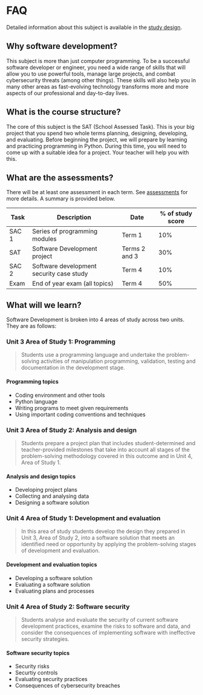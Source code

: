 # FAQ
Detailed information about this subject is available in the [study design](https://www.vcaa.vic.edu.au/Documents/vce/computing/2020AppliedComputingSD.docx).

## Why software development?
This subject is more than just computer programming. To be a successful software developer or engineer, you need a wide range of skills that will allow you to use powerful tools, manage large projects, and combat cybersecurity threats (among other things). These skills will also help you in many other areas as fast-evolving technology transforms more and more aspects of our professional and day-to-day lives.

## What is the course structure?
The core of this subject is the SAT (School Assessed Task). This is your big project that you spend two whole terms planning, designing, developing, and evaluating. Before beginning the project, we will prepare by learning and practicing programming in Python. During this time, you will need to come up with a suitable idea for a project. Your teacher will help you with this.

## What are the assessments?
There will be at least one assessment in each term. See [assessments](assessments.md) for more details. A summary is provided below.

| Task | Description | Date | % of study score |
| --- | --- | --- | --- |
| SAC 1 | Series of programming modules | Term 1 | 10% |
| SAT | Software Development project | Terms 2 and 3 | 30% |
| SAC 2 | Software development security case study | Term 4 | 10% |
| Exam | End of year exam (all topics) | Term 4 | 50% |

## What will we learn?
Software Development is broken into 4 areas of study across two units. They are as follows:

### Unit 3 Area of Study 1: Programming
> Students use a programming language and undertake the problem-solving activities of manipulation programming, validation, testing and documentation in the development stage.

#### Programming topics
* Coding environment and other tools
* Python language
* Writing programs to meet given requirements
* Using important coding conventions and techniques

### Unit 3 Area of Study 2: Analysis and design
> Students prepare a project plan that includes student-determined and teacher-provided milestones that take into account all stages of the problem-solving methodology covered in this outcome and in Unit 4, Area of Study 1.

#### Analysis and design topics
* Developing project plans
* Collecting and analysing data
* Designing a software solution

### Unit 4 Area of Study 1: Development and evaluation
> In this area of study students develop the design they prepared in Unit 3, Area of Study 2, into a software solution that meets an identified need or opportunity by applying the problem-solving stages of development and evaluation.

#### Development and evaluation topics
* Developing a software solution
* Evaluating a software solution
* Evaluating plans and processes

### Unit 4 Area of Study 2: Software security
> Students analyse and evaluate the security of current software development practices, examine the risks to software and data, and consider the consequences of implementing software with ineffective security strategies.

#### Software security topics
* Security risks
* Securtiy controls
* Evaluating security practices
* Consequences of cybersecurity breaches

